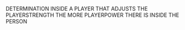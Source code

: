 DETERMINATION INSIDE A PLAYER THAT ADJUSTS THE PLAYERSTRENGTH THE MORE PLAYERPOWER THERE IS INSIDE THE PERSON
